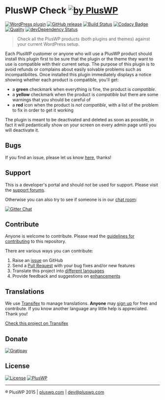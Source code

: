 # PlusWP Check [![by PlusWP](https://img.shields.io/badge/by-PlusWP-lightgrey.svg?style=social)]()

[![WordPress plugin](https://img.shields.io/wordpress/plugin/v/pluswp-check.svg)]()
[![GitHub release](https://img.shields.io/github/release/PlusWP/pluswp-check.svg)]()
[![Build Status](https://scrutinizer-ci.com/g/PlusWP/pluswp-check/badges/build.png?b=master)](https://scrutinizer-ci.com/g/PlusWP/pluswp-check/build-status/master)
[![Codacy Badge](https://api.codacy.com/project/badge/d249bfc8bd0c45599c537cb59ec86cb9)](https://www.codacy.com/app/kuus/pluswp-check)
[![Quality](https://scrutinizer-ci.com/g/PlusWP/pluswp-check/badges/quality-score.png?b=master)](https://scrutinizer-ci.com/g/PlusWP/pluswp-check/?branch=master)
[![devDependency Status](https://david-dm.org/PlusWP/pluswp-check/dev-status.svg)](https://david-dm.org/PlusWP/pluswp-check#info=devDependencies)

> Check all the PlusWP products (both plugins and themes) against your current WordPress setup.

Each PlusWP customer or anyone who will use a PlusWP product should install this plugin first to be sure that the plugin or the theme they want to use is compatible with their current setup. The purpose of this plugin is to avoid  refunds or complains about easily solvable problems such as incompatibilites.
Once installed this plugin immediately displays a notice showing whether each product is compatible, you'll get:
- a **green** checkmark when everything is fine, the product is *compatible*.
- a **yellow** checkmark when the product is *compatible* but there are some warnings that you should be careful of
- a **red** icon when the product is *not compatible*, with a list of the problem to fix in order to get it working

The plugin is meant to be deactivated and deleted as soon as possible, in fact it will pedantically show on your screen on every admin page until you will deactivate it.


Bugs
---------------
If you find an issue, please let us know [here](https://github.com/PlusWP/pluswp-check/issues?state=open), thanks!


Support
---------------
This is a developer's portal and should _not_ be used for support. Please visit the [support forums](https://pluswp.com/support).

Otherwise you can also try to see if someone is in our [chat room](https://gitter.im/PlusWP/chat):

[![Gitter Chat](http://img.shields.io/badge/GITTER-JOIN%20CHAT-1DCE73.svg)](https://gitter.im/PlusWP/chat)


Contribute
---------------
Anyone is welcome to contribute. Please read the [guidelines for contributing](https://github.com/PlusWP/pluswp-check/blob/master/CONTRIBUTING.md) to this repository.

There are various ways you can contribute:

1. Raise an [issue](https://github.com/PlusWP/pluswp-check/issues) on GitHub
2. Send a [Pull Request](https://help.github.com/articles/creating-a-pull-request/) with your bug fixes and/or new features
3. Translate this project into [different languages](https://www.transifex.com/projects/p/pluswp-check/)
4. Provide feedback and suggestions on [enhancements](https://github.com/PlusWP/pluswp-check/issues?direction=desc&labels=Enhancement&page=1&sort=created&state=open)


Translations
---------------

We use [Transifex](https://www.transifex.com) to manage translations. **Anyone** may [sign up](https://www.transifex.com/signup/) for free and contribute. If you know another language any little help is appreciated. Thank you!

[Check this project on Transifex](https://www.transifex.com/PlusWP/pluswp-check/)


Donate
---------------
[![Gratipay](https://img.shields.io/gratipay/PlusWP.svg)]()


License
---------------
 [![License](https://img.shields.io/badge/license-GPL--2.0%2B-blue.svg)](https://github.com/PlusWP/customize-plus--theme/blob/master/license.txt) [![PlusWP](https://img.shields.io/badge/%C2%A9PlusWP-2015-blue.svg)](http://pluswp.com)


---------------
:registered: PlusWP 2015 | [pluswp.com](http://pluswp.com) | dev@pluswp.com
